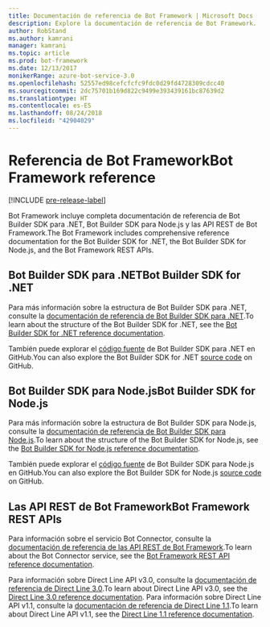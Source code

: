 ```yaml
---
title: Documentación de referencia de Bot Framework | Microsoft Docs
description: Explore la documentación de referencia de Bot Framework.
author: RobStand
ms.author: kamrani
manager: kamrani
ms.topic: article
ms.prod: bot-framework
ms.date: 12/13/2017
monikerRange: azure-bot-service-3.0
ms.openlocfilehash: 52557ed98cefcfcfc9fdc0d29fd4728309cdcc40
ms.sourcegitcommit: 2dc75701b169d822c9499e393439161bc87639d2
ms.translationtype: HT
ms.contentlocale: es-ES
ms.lasthandoff: 08/24/2018
ms.locfileid: "42904029"
---
```

# <a name="bot-framework-reference"></a><span data-ttu-id="9c114-103">Referencia de Bot Framework</span><span class="sxs-lookup"><span data-stu-id="9c114-103">Bot Framework reference</span></span>

[!INCLUDE [pre-release-label](./includes/pre-release-label-v3.md)]

<span data-ttu-id="9c114-104">Bot Framework incluye completa documentación de referencia de Bot Builder SDK para .NET, Bot Builder SDK para Node.js y las API REST de Bot Framework.</span><span class="sxs-lookup"><span data-stu-id="9c114-104">The Bot Framework includes comprehensive reference documentation for the Bot Builder SDK for .NET, the Bot Builder SDK for Node.js, and the Bot Framework REST APIs.</span></span>

## <a name="bot-builder-sdk-for-net"></a><span data-ttu-id="9c114-105">Bot Builder SDK para .NET</span><span class="sxs-lookup"><span data-stu-id="9c114-105">Bot Builder SDK for .NET</span></span>
<span data-ttu-id="9c114-106">Para más información sobre la estructura de Bot Builder SDK para .NET, consulte la [documentación de referencia de Bot Builder SDK para .NET](/dotnet/api/).</span><span class="sxs-lookup"><span data-stu-id="9c114-106">To learn about the structure of the Bot Builder SDK for .NET, see the [Bot Builder SDK for .NET reference documentation](/dotnet/api/).</span></span>

<span data-ttu-id="9c114-107">También puede explorar el [código fuente](https://github.com/Microsoft/BotBuilder/tree/master/CSharp) de Bot Builder SDK para .NET en GitHub.</span><span class="sxs-lookup"><span data-stu-id="9c114-107">You can also explore the Bot Builder SDK for .NET [source code](https://github.com/Microsoft/BotBuilder/tree/master/CSharp) on GitHub.</span></span> 

## <a name="bot-builder-sdk-for-nodejs"></a><span data-ttu-id="9c114-108">Bot Builder SDK para Node.js</span><span class="sxs-lookup"><span data-stu-id="9c114-108">Bot Builder SDK for Node.js</span></span>
<span data-ttu-id="9c114-109">Para más información sobre la estructura de Bot Builder SDK para Node.js, consulte la [documentación de referencia de Bot Builder SDK para Node.js](https://docs.botframework.com/en-us/node/builder/calling-reference/modules/_botbuilder_d_.html).</span><span class="sxs-lookup"><span data-stu-id="9c114-109">To learn about the structure of the Bot Builder SDK for Node.js, see the [Bot Builder SDK for Node.js reference documentation](https://docs.botframework.com/en-us/node/builder/calling-reference/modules/_botbuilder_d_.html).</span></span>

<span data-ttu-id="9c114-110">También puede explorar el [código fuente](https://github.com/Microsoft/BotBuilder/tree/master/Node) de Bot Builder SDK para Node.js en GitHub.</span><span class="sxs-lookup"><span data-stu-id="9c114-110">You can also explore the Bot Builder SDK for Node.js [source code](https://github.com/Microsoft/BotBuilder/tree/master/Node) on GitHub.</span></span>

## <a name="bot-framework-rest-apis"></a><span data-ttu-id="9c114-111">Las API REST de Bot Framework</span><span class="sxs-lookup"><span data-stu-id="9c114-111">Bot Framework REST APIs</span></span>
<span data-ttu-id="9c114-112">Para información sobre el servicio Bot Connector, consulte la [documentación de referencia de las API REST de Bot Framework](~/rest-api/bot-framework-rest-connector-api-reference.md).</span><span class="sxs-lookup"><span data-stu-id="9c114-112">To learn about the Bot Connector service, see the [Bot Framework REST API reference documentation](~/rest-api/bot-framework-rest-connector-api-reference.md).</span></span> 

<span data-ttu-id="9c114-113">Para información sobre Direct Line API v3.0, consulte la [documentación de referencia de Direct Line 3.0](~/rest-api/bot-framework-rest-direct-line-3-0-api-reference.md).</span><span class="sxs-lookup"><span data-stu-id="9c114-113">To learn about Direct Line API v3.0, see the [Direct Line 3.0 reference documentation](~/rest-api/bot-framework-rest-direct-line-3-0-api-reference.md).</span></span> <span data-ttu-id="9c114-114">Para información sobre Direct Line API v1.1, consulte la [documentación de referencia de Direct Line 1.1](~/rest-api/bot-framework-rest-direct-line-1-1-api-reference.md).</span><span class="sxs-lookup"><span data-stu-id="9c114-114">To learn about Direct Line API v1.1, see the [Direct Line 1.1 reference documentation](~/rest-api/bot-framework-rest-direct-line-1-1-api-reference.md).</span></span>



